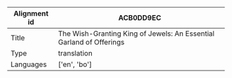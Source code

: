 |Alignment id | ACB0DD9EC
| --- | --- 
|Title | The Wish-Granting King of Jewels: An Essential Garland of Offerings 
|Type | translation
|Languages | ['en', 'bo']